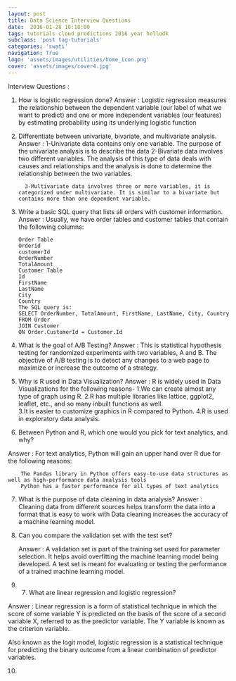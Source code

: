 ```yaml
---
layout: post
title: Data Science Interview Questions
date:  2016-01-28 10:18:00
tags: tutorials cloud predictions 2016 year hellodk
subclass: 'post tag-tutorials'
categories: 'swati'
navigation: True
logo: 'assets/images/utilities/home_icon.png'
cover: 'assets/images/cover4.jpg'
---
```


Interview Questions :

1. How is logistic regression done?
Answer : Logistic regression measures the relationship between the dependent variable (our label of what we want to predict) and one or more independent variables (our features) by estimating probability using its underlying logistic function 

2. Differentiate between univariate, bivariate, and multivariate analysis. 
Answer : 1-Univariate data contains only one variable. The purpose of the univariate analysis is to describe   the data
         2-Bivariate data involves two different variables. The analysis of this type of data deals with causes and relationships and the analysis is done to determine the relationship between the two variables.

         3-Multivariate data involves three or more variables, it is categorized under multivariate. It is similar to a bivariate but contains more than one dependent variable.

3.  Write a basic SQL query that lists all orders with customer information.
Answer : Usually, we have order tables and customer tables that contain the following columns:

    	Order Table 
    	Orderid
    	customerId 
    	OrderNumber
    	TotalAmount
    	Customer Table 
    	Id
    	FirstName
    	LastName
    	City 
    	Country  
    	The SQL query is:
    	SELECT OrderNumber, TotalAmount, FirstName, LastName, City, Country
    	FROM Order
    	JOIN Customer
    	ON Order.CustomerId = Customer.Id

4. What is the goal of A/B Testing?
Answer : This is statistical hypothesis testing for randomized experiments with two variables, A and B. The objective of A/B testing is to detect any changes to a web page to maximize or increase the outcome of a strategy.

5. Why is R used in Data Visualization?
Answer : R is widely used in Data Visualizations for the following reasons-
         1.We can create almost any type of graph using R.
	     2.R has multiple libraries like lattice, ggplot2, leaflet, etc., and so many inbuilt functions as well.  
         3.It is easier to customize graphics in R compared to Python.
         4.R is used in exploratory data analysis.


6.  Between Python and R, which one would you pick for text analytics, and why?

Answer : For text analytics, Python will gain an upper hand over R due for the following reasons:

        The Pandas library in Python offers easy-to-use data structures as well as high-performance data analysis tools
        Python has a faster performance for all types of text analytics

7. What is the purpose of data cleaning in data analysis?
Answer : Cleaning data from different sources helps transform the data into a format that is easy to work 
         with
         Data cleaning increases the accuracy of a machine learning model.

8. Can you compare the validation set with the test set?

   Answer : A validation set is part of the training set used for parameter selection. It helps avoid overfitting the machine learning model being developed.
   A test set is meant for evaluating or testing the performance of a trained machine learning model.

9. 7. What are linear regression and logistic regression?

Answer : Linear regression is a form of statistical technique in which the score of some variable Y is          predicted  on the basis of the score of a second variable X, referred to as the predictor variable. The Y variable is known as the criterion variable.

Also known as the logit model, logistic regression is a statistical technique for predicting the binary outcome from a linear combination of predictor variables.

10. 


